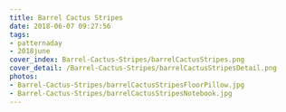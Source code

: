 ```yaml
---
title: Barrel Cactus Stripes
date: 2018-06-07 09:27:56
tags:
- patternaday
- 2018june
cover_index: Barrel-Cactus-Stripes/barrelCactusStripes.png
cover_detail: /Barrel-Cactus-Stripes/barrelCactusStripesDetail.png
photos:
- Barrel-Cactus-Stripes/barrelCactusStripesFloorPillow.jpg
- Barrel-Cactus-Stripes/barrelCactusStripesNotebook.jpg
---
```

